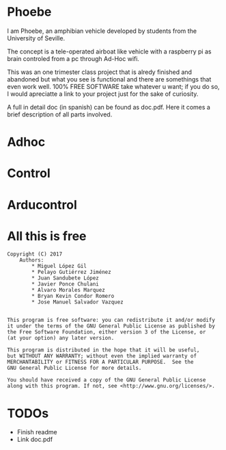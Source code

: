 # Phoebe
I am Phoebe, an amphibian vehicle developed by students from the University of Seville.

The concept is a tele-operated airboat like vehicle with a raspberry pi as brain controled from a pc through Ad-Hoc wifi.

This was an one trimester class project that is alredy finished and abandoned but what you see is functional and there are somethings that even work well. 100% FREE SOFTWARE take whatever u want; if you do so, I would apreciatte a link to your project just for the sake of curiosity.

A full in detail doc (in spanish) can be found as doc.pdf. 
Here it comes a brief description of all parts involved.

# Adhoc

# Control

# Arducontrol

# All this is free



    Copyright (C) 2017
        Authors:
            * Miguel López Gil
            * Pelayo Gutiérrez Jiménez
            * Juan Sandubete López
            * Javier Ponce Chulani
            * Alvaro Morales Marquez
            * Bryan Kevin Condor Romero
            * Jose Manuel Salvador Vazquez
            
               
    This program is free software: you can redistribute it and/or modify
    it under the terms of the GNU General Public License as published by
    the Free Software Foundation, either version 3 of the License, or
    (at your option) any later version.

    This program is distributed in the hope that it will be useful,
    but WITHOUT ANY WARRANTY; without even the implied warranty of
    MERCHANTABILITY or FITNESS FOR A PARTICULAR PURPOSE.  See the
    GNU General Public License for more details.

    You should have received a copy of the GNU General Public License
    along with this program. If not, see <http://www.gnu.org/licenses/>.

# TODOs
* Finish readme
* Link doc.pdf
